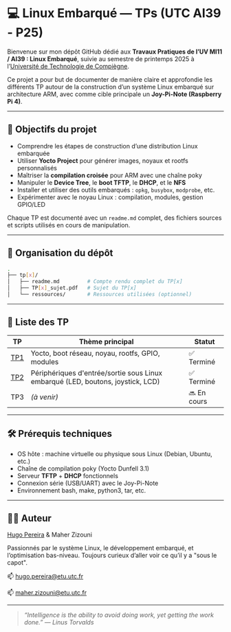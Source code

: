 # 💻 Linux Embarqué — TPs (UTC AI39 - P25)

Bienvenue sur mon dépôt GitHub dédié aux **Travaux Pratiques de l’UV MI11 / AI39 : Linux Embarqué**, suivie au semestre de printemps 2025 à l’[Université de Technologie de Compiègne](https://www.utc.fr).

Ce projet a pour but de documenter de manière claire et approfondie les différents TP autour de la construction d’un système Linux embarqué sur architecture ARM, avec comme cible principale un **Joy-Pi-Note (Raspberry Pi 4)**.

---

## 🎯 Objectifs du projet

* Comprendre les étapes de construction d’une distribution Linux embarquée
* Utiliser **Yocto Project** pour générer images, noyaux et rootfs personnalisés
* Maîtriser la **compilation croisée** pour ARM avec une chaîne poky
* Manipuler le **Device Tree**, le **boot TFTP**, le **DHCP**, et le **NFS**
* Installer et utiliser des outils embarqués : `opkg`, `busybox`, `modprobe`, etc.
* Expérimenter avec le noyau Linux : compilation, modules, gestion GPIO/LED

Chaque TP est documenté avec un `readme.md` complet, des fichiers sources et scripts utilisés en cours de manipulation.

---

## 📂 Organisation du dépôt

```bash
.
├── tp[x]/
│   ├── readme.md         # Compte rendu complet du TP[x]
│   ├── TP[x]_sujet.pdf   # Sujet du TP[x]
│   └── ressources/       # Ressources utilisées (optionnel)
```

---

## 🧪 Liste des TP

| TP           | Thème principal                                  | Statut      |
|--------------| ------------------------------------------------ | ----------- |
| [TP1](./tp1) | Yocto, boot réseau, noyau, rootfs, GPIO, modules | ✅ Terminé   |
| [TP2](./tp2) | Périphériques d'entrée/sortie sous Linux embarqué (LED, boutons, joystick, LCD) | ✅ Terminé |
| TP3          | *(à venir)*                                      | 🔜 En cours |
---

## 🛠 Prérequis techniques

* OS hôte : machine virtuelle ou physique sous Linux (Debian, Ubuntu, etc.)
* Chaîne de compilation poky (Yocto Dunfell 3.1)
* Serveur **TFTP** + **DHCP** fonctionnels
* Connexion série (USB/UART) avec le Joy-Pi-Note
* Environnement bash, make, python3, tar, etc.

---

## 👨‍💻 Auteur

[Hugo Pereira](https://github.com/tigrou23) & Maher Zizouni

Passionnés par le système Linux, le développement embarqué, et l’optimisation bas-niveau.
Toujours curieux d’aller voir ce qu’il y a "sous le capot".

📫 [hugo.pereira@etu.utc.fr](mailto:hugo.pereira@etu.utc.fr)

📫 [maher.zizouni@etu.utc.fr](mailto:maher.zizouni@etu.utc.fr)

---

> *“Intelligence is the ability to avoid doing work, yet getting the work done.” — Linus Torvalds*

